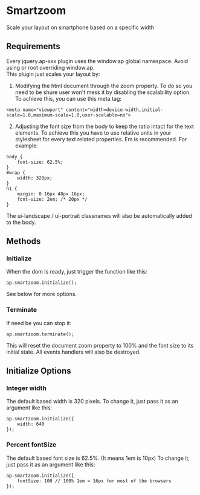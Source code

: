 # Smartzoom
Scale your layout on smartphone based on a specific width

## Requirements

Every jquery.ap-xxx plugin uses the window.ap global namespace. Avoid using or root overriding window.ap.  
This plugin just scales your layout by:

1. Modifying the html document through the zoom property. To do so you need to be shure user won't mess it by disabling the scalability option. To achieve this, you can use this meta tag:

```
<meta name="viewport" content="width=device-width,initial-scale=1.0,maximum-scale=1.0,user-scalable=no">
```

2. Adjusting the font size from the body to keep the ratio intact for the text elements. To achieve this you have to use relative units in your stylesheet for every text related properties. Em is recommended. For example:

```
body {
    font-size: 62.5%;
}
#wrap {
    width: 320px;
}
h1 {
    margin: 0 16px 48px 16px;
    font-size: 2em; /* 20px */
}
```

The ui-landscape / ui-portrait classnames will also be automatically added to the body.

## Methods

### Initialize

When the dom is ready, just trigger the function like this:

```
ap.smartzoom.initialize();
```

See below for more options.

### Terminate

If need be you can stop it:

```
ap.smartzoom.terminate();
```

This will reset the document zoom property to 100% and the font size to its initial state. All events handlers will also be destroyed.

## Initialize Options


### Integer width
The default based width is 320 pixels. To change it, just pass it as an argument like this:

```
ap.smartzoom.initialize({
    width: 640
});
```

### Percent fontSize
The default based font size is 62.5%. (It means 1em is 10px)
To change it, just pass it as an argument like this:

```
ap.smartzoom.initialize({
    fontSize: 100 // 100% 1em = 16px for most of the browsers
});
```